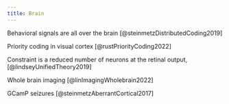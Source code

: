 ```yaml
---
title: Brain
---
```


Behavioral signals are all over the brain [@steinmetzDistributedCoding2019]

Priority coding in visual cortex [@rustPriorityCoding2022]

Constraint is a reduced number of neurons at the retinal output, [@lindseyUnifiedTheory2019]

Whole brain imaging [@linImagingWholebrain2022]

GCamP seizures [@steinmetzAberrantCortical2017]

